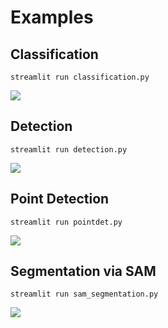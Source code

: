 # Examples
## Classification
```
streamlit run classification.py
```
![](../image/classification.gif)
## Detection
```
streamlit run detection.py
```
![](../image/detection.gif)

## Point Detection
```
streamlit run pointdet.py
```
![](../image/pointdet.gif)

## Segmentation via SAM
```
streamlit run sam_segmentation.py
```
![](../image/sam_segmentation.gif)
